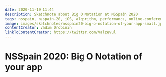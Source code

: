 ```yaml
---
date: 2020-11-19 11:44
description: Sketchnote about Big O Notation at NSSpain 2020
tags: nsspain, nsspain-20, iOS, algorithm, performance, online-conference
image: images/sketchnotes/nsspain20-big-o-notation-of-your-app-small.jpg
contentCreator: Vadim Drobinin
linkToContentCreator: https://twitter.com/Valzevul
---
```


# NSSpain 2020: Big O Notation of your app
